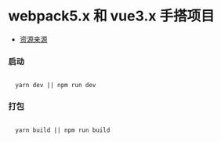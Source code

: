 
# webpack5.x 和 vue3.x 手搭项目

  - [资源来源](https://mp.weixin.qq.com/s/l5gkwi6LtAEuDwxhKjBxDA)

### 启动

```base

  yarn dev || npm run dev

```

### 打包

```base

  yarn build || npm run build
  
```